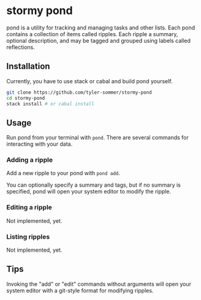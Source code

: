 stormy pond
===========

pond is a utility for tracking and managing tasks and other lists. Each
pond contains a collection of items called ripples. Each ripple a summary,
optional description, and may be tagged and grouped using labels called 
reflections.


Installation
------------

Currently, you have to use stack or cabal and build pond yourself.

```bash
git clone https://github.com/tyler-sommer/stormy-pond
cd stormy-pond
stack install # or cabal install
```


Usage
-----

Run pond from your terminal with `pond`. There are several commands for
interacting with your data.

### Adding a ripple

Add a new ripple to your pond with `pond add`. 

You can optionally specify a summary and tags, but if no summary is 
specified, pond will open your system editor to modify the ripple.

### Editing a ripple

Not implemented, yet.

### Listing ripples

Not implemented, yet.


Tips
----

Invoking the "add" or "edit" commands without arguments will open your
system editor with a git-style format for modifying ripples.